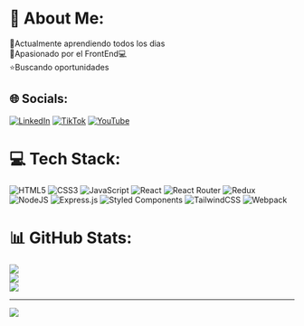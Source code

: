 # 💫 About Me:
📕Actualmente aprendiendo todos los dias <br>🎨Apasionado por el FrontEnd💻<br>⭐Buscando oportunidades


## 🌐 Socials:
[![LinkedIn](https://img.shields.io/badge/LinkedIn-%230077B5.svg?logo=linkedin&logoColor=white)](https://linkedin.com/in/alexismu%C3%B1oz) [![TikTok](https://img.shields.io/badge/TikTok-%23000000.svg?logo=TikTok&logoColor=white)](https://tiktok.com/@devfrontreact) [![YouTube](https://img.shields.io/badge/YouTube-%23FF0000.svg?logo=YouTube&logoColor=white)](https://youtube.com/@CodigoALoCriollo) 

# 💻 Tech Stack:
![HTML5](https://img.shields.io/badge/html5-%23E34F26.svg?style=for-the-badge&logo=html5&logoColor=white) ![CSS3](https://img.shields.io/badge/css3-%231572B6.svg?style=for-the-badge&logo=css3&logoColor=white) ![JavaScript](https://img.shields.io/badge/javascript-%23323330.svg?style=for-the-badge&logo=javascript&logoColor=%23F7DF1E) ![React](https://img.shields.io/badge/react_native-%2320232a.svg?style=for-the-badge&logo=react&logoColor=%2361DAFB) ![React Router](https://img.shields.io/badge/React_Router-CA4245?style=for-the-badge&logo=react-router&logoColor=white) ![Redux](https://img.shields.io/badge/redux-%23593d88.svg?style=for-the-badge&logo=redux&logoColor=white) ![NodeJS](https://img.shields.io/badge/node.js-6DA55F?style=for-the-badge&logo=node.js&logoColor=white) ![Express.js](https://img.shields.io/badge/express.js-%23404d59.svg?style=for-the-badge&logo=express&logoColor=%2361DAFB) ![Styled Components](https://img.shields.io/badge/styled--components-DB7093?style=for-the-badge&logo=styled-components&logoColor=white) ![TailwindCSS](https://img.shields.io/badge/tailwindcss-%2338B2AC.svg?style=for-the-badge&logo=tailwind-css&logoColor=white) ![Webpack](https://img.shields.io/badge/webpack-%238DD6F9.svg?style=for-the-badge&logo=webpack&logoColor=black)
# 📊 GitHub Stats:
![](https://github-readme-stats.vercel.app/api?username=AlexisNMunoz&theme=dracula&hide_border=false&include_all_commits=false&count_private=false)<br/>
![](https://github-readme-streak-stats.herokuapp.com/?user=AlexisNMunoz&theme=dracula&hide_border=false)<br/>
![](https://github-readme-stats.vercel.app/api/top-langs/?username=AlexisNMunoz&theme=dracula&hide_border=false&include_all_commits=false&count_private=false&layout=compact)

---
[![](https://visitcount.itsvg.in/api?id=AlexisNMunoz&icon=0&color=0)](https://visitcount.itsvg.in)

<!-- Proudly created with GPRM ( https://gprm.itsvg.in ) -->
